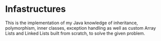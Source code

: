 # Infastructures

This is the implementation of my Java knowledge of inheritance, polymorphism, inner classes, exception handling as well as custom Array Lists and Linked Lists built from scratch, to solve the given problem.